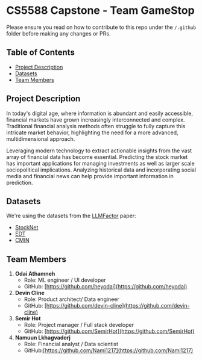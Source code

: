 # CS5588 Capstone - Team GameStop

Please ensure you read on how to contribute to this repo under the `/.github` folder before making any changes or PRs.

## Table of Contents

- [Project Description](#project-description)
- [Datasets](#datasets)
- [Team Members](#team-members)

## Project Description

In today's digital age, where information is abundant and easily accessible, financial markets have grown increasingly interconnected and complex. Traditional financial analysis methods often struggle to fully capture this intricate market behavior, highlighting the need for a more advanced, multidimensional approach. 

Leveraging modern technology to extract actionable insights from the vast array of financial data has become essential. Predicting the stock market has important applications for managing investments as well as larger scale sociopolitical implications. Analyzing historical data and incorporating social media and financial news can help provide important information in prediction.

## Datasets

We're using the datasets from the [LLMFactor](https://arxiv.org/abs/2406.10811) paper:

- [StockNet](https://github.com/yumoxu/stocknet-dataset)
- [EDT](https://github.com/Zhihan1996/TradeTheEvent)
- [CMIN](https://github.com/BigRoddy/CMIN-Dataset)

## Team Members
     
1. **Odai Athamneh**
    - Role: ML engineer / UI developer
    - GitHub: [https://github.com/heyodai](https://github.com/heyodai) 
2. **Devin Cline**
    - Role: Product architect/ Data engineer
    - GitHub: [https://github.com/devin-cline](https://github.com/devin-cline) 
3. **Semir Hot**
    - Role: Project manager / Full stack developer
    - GitHub: [https://github.com/SemirHot](https://github.com/SemirHot) 
4. **Namuun Lkhagvadorj**
    - Role: Financial analyst / Data scientist
    - GitHub:[https://github.com/Nami1217](https://github.com/Nami1217)
